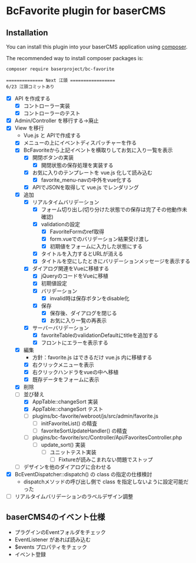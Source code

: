 # BcFavorite plugin for baserCMS

## Installation

You can install this plugin into your baserCMS application using [composer](https://getcomposer.org).

The recommended way to install composer packages is:

```
composer require baserproject/bc-favorite
```

```shell
============== Next 江頭 =================
6/23 江頭コミットあり
```


- [x] API を作成する
  - [x] コントローラー実装
  - [x] コントローラーのテスト
- [x] Admin/Controller を移行する→廃止
- [x] View を移行
  - Vue.js と APIで作成する
  - [x] メニューの上にイベントディスパッチャーを作る
  - [x] BcFavoriteから上記イベントを横取りしてお気に入り一覧を表示
    - [x] 開閉ボタンの実装
      - [x] 開閉状態の保存処理を実装する
    - [x] お気に入りのテンプレートを vue.js 化して読み込む
      - [x] favorite_menu-navの中外をvue化する
    - [x] APIでJSONを取得して vue.js でレンダリング
  - [x] 追加
    - [x] リアルタイムバリデーション
      - [x] フォーム切り出し(切り分けた状態での保存は完了その他動作未確認)
      - [x] validationの設定
        - [x] FavoriteFormのref取得
        - [x] form.vueでのバリデーション結果受け渡し
        - [x] 初期値をフォームに入力した状態にする
      - [x] タイトルを入力するとURLが消える
      - [x] タイトルを空にしたときにバリデーションメッセージを表示する
    - [x] ダイアログ関連をVueに移植する
      - [x] jQueryのコードをVueに移植
      - [x] 初期値設定
      - [x] バリデーション
        - [x] invalid時は保存ボタンをdisable化
      - [x] 保存
        - [x] 保存後、ダイアログを閉じる
        - [x] お気に入り一覧の再表示
    - [x] サーバーバリデーション
      - [x] favoriteTableのvalidationDefaultにtitleを追加する
      - [x] フロントにエラーを表示する
  - [x] 編集
    - 方針：favorite.js はできるだけ vue.js 内に移植する
    - [x] 右クリックメニューを表示
    - [x] 右クリックハンドラをvueの中へ移植
    - [x] 既存データをフォームに表示
  - [x] 削除
  - [ ] 並び替え
    - [x] AppTable::changeSort 実装
    - [x] AppTable::changeSort テスト
    - [ ] plugins/bc-favorite/webroot/js/src/admin/favorite.js
      - [ ] initFavoriteList() の精査
      - [ ] favoriteSortUpdateHandler() の精査
    - [ ] plugins/bc-favorite/src/Controller/Api/FavoritesController.php
      - [ ] update_sort() 実装
        - [ ] ユニットテスト実装
          - [ ] Fixtureが読みこまれない問題でストップ
  - [ ] デザインを他のダイアログに合わせる
- [x] BcEventDispatcher::dispatch() の class の指定の仕様検討
  - dispatchメソッドの呼び出し側で class を指定しないように設定可能だった
- [ ] リアルタイムバリデーションのラベルデザイン調整

## baserCMS4のイベント仕様

- プラグインのEventフォルダをチェック
- EventListener があれば読み込む
- $events プロパティをチェック
- イベント登録



